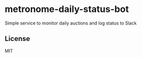 # metronome-daily-status-bot

Simple service to monitor daily auctions and log status to Slack

## License

MIT
